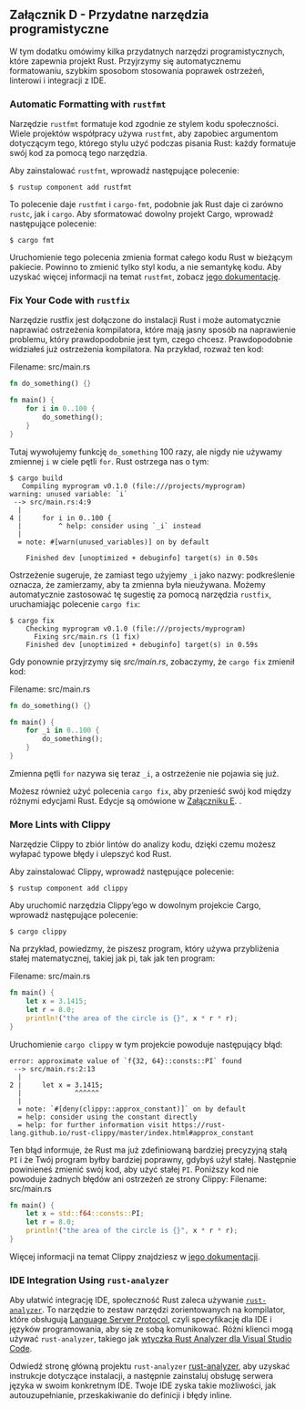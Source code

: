 ## Załącznik D - Przydatne narzędzia programistyczne

W tym dodatku omówimy kilka przydatnych narzędzi programistycznych, które zapewnia projekt Rust. Przyjrzymy się automatycznemu formatowaniu, szybkim sposobom stosowania poprawek ostrzeżeń, linterowi i integracji z IDE.

### Automatic Formatting with `rustfmt`

Narzędzie `rustfmt` formatuje kod zgodnie ze stylem kodu społeczności.
Wiele projektów współpracy używa `rustfmt`, aby zapobiec argumentom dotyczącym tego, którego stylu użyć podczas pisania Rust: każdy formatuje swój kod za pomocą tego narzędzia.

Aby zainstalować `rustfmt`, wprowadź następujące polecenie:

```console
$ rustup component add rustfmt
```

To polecenie daje `rustfmt` i `cargo-fmt`, podobnie jak Rust daje ci zarówno `rustc`, jak i `cargo`. Aby sformatować dowolny projekt Cargo, wprowadź następujące polecenie:

```console
$ cargo fmt
```

Uruchomienie tego polecenia zmienia format całego kodu Rust w bieżącym pakiecie. Powinno to zmienić tylko styl kodu, a nie semantykę kodu. Aby uzyskać więcej informacji na temat `rustfmt`, zobacz [jego dokumentację][rustfmt].

[rustfmt]: https://github.com/rust-lang/rustfmt

### Fix Your Code with `rustfix`

Narzędzie rustfix jest dołączone do instalacji Rust i może automatycznie naprawiać
ostrzeżenia kompilatora, które mają jasny sposób na naprawienie problemu, który prawdopodobnie
jest tym, czego chcesz. Prawdopodobnie widziałeś już ostrzeżenia kompilatora. Na przykład,
rozważ ten kod:

<span class="filename">Filename: src/main.rs</span>

```rust
fn do_something() {}

fn main() {
    for i in 0..100 {
        do_something();
    }
}
```

Tutaj wywołujemy funkcję `do_something` 100 razy, ale nigdy nie używamy zmiennej `i` w ciele pętli `for`. Rust ostrzega nas o tym:

```console
$ cargo build
   Compiling myprogram v0.1.0 (file:///projects/myprogram)
warning: unused variable: `i`
 --> src/main.rs:4:9
  |
4 |     for i in 0..100 {
  |         ^ help: consider using `_i` instead
  |
  = note: #[warn(unused_variables)] on by default

    Finished dev [unoptimized + debuginfo] target(s) in 0.50s
```

Ostrzeżenie sugeruje, że zamiast tego użyjemy `_i` jako nazwy: podkreślenie
oznacza, że ​​zamierzamy, aby ta zmienna była nieużywana. Możemy automatycznie
zastosować tę sugestię za pomocą narzędzia `rustfix`, uruchamiając polecenie `cargo
fix`:

```console
$ cargo fix
    Checking myprogram v0.1.0 (file:///projects/myprogram)
      Fixing src/main.rs (1 fix)
    Finished dev [unoptimized + debuginfo] target(s) in 0.59s
```

Gdy ponownie przyjrzymy się *src/main.rs*, zobaczymy, że `cargo fix` zmienił kod:

<span class="filename">Filename: src/main.rs</span>

```rust
fn do_something() {}

fn main() {
    for _i in 0..100 {
        do_something();
    }
}
```

Zmienna pętli `for` nazywa się teraz `_i`, a ostrzeżenie nie pojawia się już.

Możesz również użyć polecenia `cargo fix`, aby przenieść swój kod między
różnymi edycjami Rust. Edycje są omówione w [Załączniku E][editions].
.

### More Lints with Clippy

Narzędzie Clippy to zbiór lintów do analizy kodu, dzięki czemu możesz wyłapać
typowe błędy i ulepszyć kod Rust.

Aby zainstalować Clippy, wprowadź następujące polecenie:

```console
$ rustup component add clippy
```

Aby uruchomić narzędzia Clippy’ego w dowolnym projekcie Cargo, wprowadź następujące polecenie:

```console
$ cargo clippy
```

Na przykład, powiedzmy, że piszesz program, który używa przybliżenia stałej matematycznej, takiej jak pi, tak jak ten program:

<span class="filename">Filename: src/main.rs</span>

```rust
fn main() {
    let x = 3.1415;
    let r = 8.0;
    println!("the area of the circle is {}", x * r * r);
}
```

Uruchomienie `cargo clippy` w tym projekcie powoduje następujący błąd:

```text
error: approximate value of `f{32, 64}::consts::PI` found
 --> src/main.rs:2:13
  |
2 |     let x = 3.1415;
  |             ^^^^^^
  |
  = note: `#[deny(clippy::approx_constant)]` on by default
  = help: consider using the constant directly
  = help: for further information visit https://rust-lang.github.io/rust-clippy/master/index.html#approx_constant
```

Ten błąd informuje, że Rust ma już zdefiniowaną bardziej precyzyjną stałą `PI` i że Twój program byłby bardziej poprawny, gdybyś użył stałej. Następnie powinieneś zmienić swój kod, aby użyć stałej `PI`. Poniższy kod nie powoduje żadnych błędów ani ostrzeżeń ze strony Clippy:
<span class="filename">Filename: src/main.rs</span>

```rust
fn main() {
    let x = std::f64::consts::PI;
    let r = 8.0;
    println!("the area of the circle is {}", x * r * r);
}
```

Więcej informacji na temat Clippy znajdziesz w [jego dokumentacji][clippy].

[clippy]: https://github.com/rust-lang/rust-clippy

### IDE Integration Using `rust-analyzer`

Aby ułatwić integrację IDE, społeczność Rust zaleca używanie
[`rust-analyzer`][rust-analyzer]<!-- ignore -->. To narzędzie to zestaw
narzędzi zorientowanych na kompilator, które obsługują [Language Server Protocol][lsp]<!--
ignore -->, czyli specyfikację dla IDE i języków programowania, aby
się ze sobą komunikować. Różni klienci mogą używać `rust-analyzer`, takiego jak
[wtyczka Rust Analyzer dla Visual Studio Code][vscode].

[lsp]: http://langserver.org/
[vscode]: https://marketplace.visualstudio.com/items?itemName=rust-lang.rust-analyzer

Odwiedź stronę główną projektu `rust-analyzer` [rust-analyzer]<!-- ignore -->, aby uzyskać instrukcje dotyczące instalacji, a następnie zainstaluj obsługę serwera języka w swoim
konkretnym IDE. Twoje IDE zyska takie możliwości, jak autouzupełnianie, przeskakiwanie do definicji i błędy inline.

[rust-analyzer]: https://rust-analyzer.github.io
[editions]: appendix-05-editions.md
